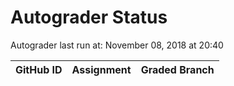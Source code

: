 # Autograder Status
Autograder last run at: November 08, 2018 at 20:40

| GitHub ID | Assignment | Graded Branch |
|-----------|------------|---------------|
